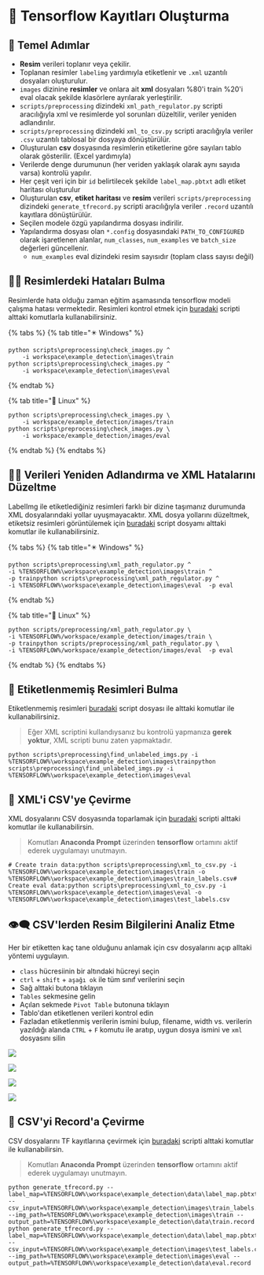 # 📃 Tensorflow Kayıtları Oluşturma

## 👣 Temel Adımlar

* **Resim** verileri toplanır veya çekilir.
* Toplanan resimler `labelimg` yardımıyla etiketlenir ve `.xml` uzantılı dosyaları oluşturulur.
* `images` dizinine **resimler** ve onlara ait **xml** dosyaları %80'i train %20'i eval olacak şekilde klasörlere ayrılarak yerleştirilir.
* `scripts/preprocessing` dizindeki `xml_path_regulator.py` scripti aracılığıyla xml ve resimlerde yol sorunları düzeltilir, veriler yeniden adlandırılır.
* `scripts/preprocessing` dizindeki `xml_to_csv.py` scripti aracılığıyla veriler `.csv` uzantılı tablosal bir dosyaya dönüştürülür.
* Oluşturulan **csv** dosyasında resimlerin etiketlerine göre sayıları tablo olarak gösterilir. \(Excel yardımıyla\)
* Verilerde denge durumunun \(her veriden yaklaşık olarak aynı sayıda varsa\) kontrolü yapılır.
* Her çeşit veri için bir `id` belirtilecek şekilde `label_map.pbtxt` adlı etiket haritası oluşturulur
* Oluşturulan **csv**, **etiket haritası** ve **resim** verileri `scripts/preprocessing` dizindeki `generate_tfrecord.py` scripti aracılığıyla veriler `.record` uzantılı kayıtlara dönüştürülür.
* Seçilen modele özgü yapılandırma dosyası indirilir.
* Yapılandırma dosyası olan `*.config` dosyasındaki `PATH_TO_CONFIGURED` olarak işaretlenen alanlar, `num_classes`, `num_examples` ve `batch_size` değerleri güncellenir.
  * `num_examples` eval dizindeki resim sayısıdır \(toplam class sayısı değil\)

## **🕵️‍♂️ Resimlerdeki Hataları Bulma**

Resimlerde hata olduğu zaman eğitim aşamasında tensorflow modeli çalışma hatası vermektedir. Resimleri kontrol etmek için [buradaki](https://github.com/yedhrab/YArtificalIntelligent/tree/f5ce601da28961f26a48e137783188839c9f5600/3%20-%20Tensorflow/scripts/preprocessing/check_images.py) scripti alttaki komutlarla kullanabilirsiniz.

{% tabs %}
{% tab title="✴️ Windows" %}
```text
python scripts\preprocessing\check_images.py ^
    -i workspace\example_detection\images\train​
python scripts\preprocessing\check_images.py ^
    -i workspace\example_detection\images\eval
```
{% endtab %}

{% tab title="🐧 Linux" %}
```text
python scripts\preprocessing\check_images.py \
    -i workspace/example_detection/images/train​
python scripts\preprocessing\check_images.py \
    -i workspace/example_detection/images/eval
```
{% endtab %}
{% endtabs %}

## **👨‍🔧 Verileri Yeniden Adlandırma ve XML Hatalarını Düzeltme**

LabelImg ile etiketlediğiniz resimleri farklı bir dizine taşımanız durumunda XML dosyalarındaki yollar uyuşmayacaktır. XML dosya yollarını düzeltmek, etiketsiz resimleri görüntülemek için [buradaki](https://github.com/yedhrab/YArtificalIntelligent/tree/f5ce601da28961f26a48e137783188839c9f5600/3%20-%20Tensorflow/scripts/preprocessing/xml_path_regulator.py) script dosyamı alttaki komutlar ile kullanabilirsiniz.

{% tabs %}
{% tab title="✴️ Windows" %}
```text
python scripts\preprocessing\xml_path_regulator.py ^
-i %TENSORFLOW%\workspace\example_detection\images\train ^
-p train​python scripts\preprocessing\xml_path_regulator.py ^
-i %TENSORFLOW%\workspace\example_detection\images\eval  -p eval
```
{% endtab %}

{% tab title="🐧 Linux" %}
```text
python scripts/preprocessing/xml_path_regulator.py \
-i %TENSORFLOW%/workspace/example_detection/images/train \
-p train​python scripts/preprocessing/xml_path_regulator.py \
-i %TENSORFLOW%/workspace/example_detection/images/eval  -p eval
```
{% endtab %}
{% endtabs %}

## **🧐 Etiketlenmemiş Resimleri Bulma**

Etiketlenmemiş resimleri [buradaki](https://github.com/yedhrab/YArtificalIntelligent/tree/f5ce601da28961f26a48e137783188839c9f5600/3%20-%20Tensorflow/scripts/preprocessing/find_unlabeled_imgs.py) script dosyası ile alttaki komutlar ile kullanabilirsiniz.

> Eğer XML scriptini kullandıysanız bu kontrolü yapmanıza **gerek yoktur**, XML scripti bunu zaten yapmaktadır.

```text
python scripts\preprocessing\find_unlabeled_imgs.py -i %TENSORFLOW%\workspace\example_detection\images\train​python scripts\preprocessing\find_unlabeled_imgs.py -i %TENSORFLOW%\workspace\example_detection\images\eval
```

## **💫 XML'i CSV'ye Çevirme**

XML dosyalarını CSV dosyasında toparlamak için [buradaki](https://github.com/yedhrab/YArtificalIntelligent/tree/f5ce601da28961f26a48e137783188839c9f5600/3%20-%20Tensorflow/scripts/preprocessing/xml_to_csv.py) scripti alttaki komutlar ile kullanabilirsin.

> Komutları **Anaconda Prompt** üzerinden **tensorflow** ortamını aktif ederek uygulamayı unutmayın.

```text
# Create train data:python scripts\preprocessing\xml_to_csv.py -i %TENSORFLOW%\workspace\example_detection\images\train -o %TENSORFLOW%\workspace\example_detection\images\train_labels.csv​# Create eval data:python scripts\preprocessing\xml_to_csv.py -i %TENSORFLOW%\workspace\example_detection\images\eval -o %TENSORFLOW%\workspace\example_detection\images\test_labels.csv
```

## **👁‍🗨 CSV'lerden Resim Bilgilerini Analiz Etme**

Her bir etiketten kaç tane olduğunu anlamak için csv dosyalarını açıp alltaki yöntemi uygulayın.

* `class` hücresiinin bir altındaki hücreyi seçin
* `ctrl` + `shift` + `aşağı ok` ile tüm sınıf verilerini seçin
* Sağ alttaki butona tıklayın
* `Tables` sekmesine gelin
* Açılan sekmede `Pivot Table` butonuna tıklayın
* Tablo'dan etiketlenen verileri kontrol edin
* Fazladan etiketlenmiş verilerin ismini bulup, filename, width vs. verilerin yazıldığı alanda `CTRL` + `F` komutu ile aratıp, uygun dosya ismini ve `xml` dosyasını silin

![](../.gitbook/assets/csv_table1.jpeg)

![](../.gitbook/assets/csv_table2.jpeg)

![](../.gitbook/assets/csv_table3.jpeg)

![](../.gitbook/assets/csv_table4.jpeg)

## **💱 CSV'yi Record'a Çevirme**

CSV dosyalarını TF kayıtlarına çevirmek için [buradaki](https://github.com/yedhrab/YArtificalIntelligent/tree/f5ce601da28961f26a48e137783188839c9f5600/3%20-%20Tensorflow/scripts/preprocessing/generate_tfrecord.py) scripti alttaki komutlar ile kullanabilirsin.

> Komutları **Anaconda Prompt** üzerinden **tensorflow** ortamını aktif ederek uygulamayı unutmayın.

```text
python generate_tfrecord.py --label_map=%TENSORFLOW%\workspace\example_detection\data\label_map.pbtxt --csv_input=%TENSORFLOW%\workspace\example_detection\images\train_labels.csv --img_path=%TENSORFLOW%\workspace\example_detection\images\train --output_path=%TENSORFLOW%\workspace\example_detection\data\train.record​python generate_tfrecord.py --label_map=%TENSORFLOW%\workspace\example_detection\data\label_map.pbtxt --csv_input=%TENSORFLOW%\workspace\example_detection\images\test_labels.csv --img_path=%TENSORFLOW%\workspace\example_detection\images\eval --output_path=%TENSORFLOW%\workspace\example_detection\data\eval.record
```

